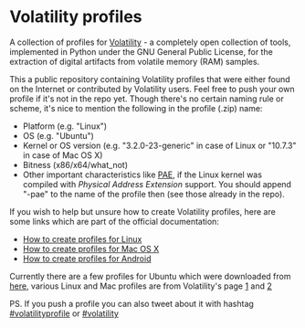 Volatility profiles
===================

A collection of profiles for [Volatility][1] - a completely open collection of tools, implemented in Python under the GNU General Public License, for the extraction of digital artifacts from volatile memory (RAM) samples.

This a public repository containing Volatility profiles that were either found on the Internet or contributed by Volatility users. Feel free to push your own profile if it's not in the repo yet. Though there's no certain naming rule or scheme, it's nice to mention the following in the profile (.zip) name:

- Platform (e.g. "Linux")
- OS (e.g. "Ubuntu")
- Kernel or OS version (e.g. "3.2.0-23-generic" in case of Linux or "10.7.3" in case of Mac OS X)
- Bitness (x86/x64/what_not)
- Other important characteristics like [PAE][10], if the Linux kernel was compiled with _Physical Address Extension_ support. You should append "-pae" to the name of the profile then (see those already in the repo).

If you wish to help but unsure how to create Volatility profiles, here are some links which are part of the official documentation:

- [How to create profiles for Linux][2]
- [How to create profiles for Mac OS X][3]
- [How to create profiles for Android][4]

Currently there are a few profiles for Ubuntu which were downloaded from [here][5], various Linux and Mac profiles are from Volatility's page [1][6] and [2][7]

PS. If you push a profile you can also tweet about it with hashtag [#volatilityprofile][8] or [#volatility][9]

[1]: https://code.google.com/p/volatility/ "Volatility tool's home page @ Google Code"
[2]: https://code.google.com/p/volatility/wiki/LinuxMemoryForensics "How to create profiles for Linux"
[3]: https://code.google.com/p/volatility/wiki/MacMemoryForensics "How to create profiles for Mac"
[4]: https://code.google.com/p/volatility/wiki/AndroidMemoryForensics "How to create profiles for Android"
[5]: http://pleasefeedthegeek.wordpress.com/2012/12/03/ubuntu-profiles-for-volatility/
[6]: https://code.google.com/p/volatility/wiki/LinuxProfiles
[7]: https://code.google.com/p/volatility/downloads/list
[8]: https://twitter.com/#volatilityprofile
[9]: https://twitter.com/#volatility
[10]: https://en.wikipedia.org/wiki/Physical_Address_Extension